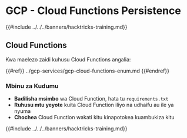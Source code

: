 # GCP - Cloud Functions Persistence

{{#include ../../../banners/hacktricks-training.md}}

## Cloud Functions

Kwa maelezo zaidi kuhusu Cloud Functions angalia:

{{#ref}}
../gcp-services/gcp-cloud-functions-enum.md
{{#endref}}

### Mbinu za Kudumu

- **Badilisha msimbo** wa Cloud Function, hata tu `requirements.txt`
- **Ruhusu mtu yeyote** kuita Cloud Function iliyo na udhaifu au ile ya nyuma
- **Chochea** Cloud Function wakati kitu kinapotokea kuambukiza kitu

{{#include ../../../banners/hacktricks-training.md}}
